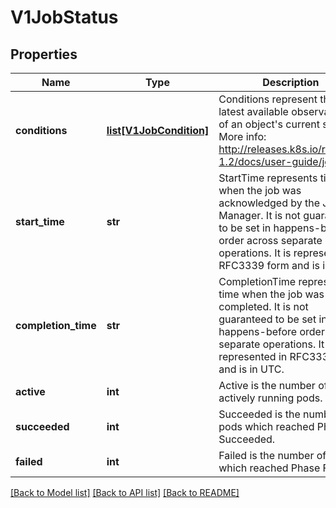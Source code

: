 # V1JobStatus

## Properties
Name | Type | Description | Notes
------------ | ------------- | ------------- | -------------
**conditions** | [**list[V1JobCondition]**](V1JobCondition.md) | Conditions represent the latest available observations of an object&#39;s current state. More info: http://releases.k8s.io/release-1.2/docs/user-guide/jobs.md | [optional] 
**start_time** | **str** | StartTime represents time when the job was acknowledged by the Job Manager. It is not guaranteed to be set in happens-before order across separate operations. It is represented in RFC3339 form and is in UTC. | [optional] 
**completion_time** | **str** | CompletionTime represents time when the job was completed. It is not guaranteed to be set in happens-before order across separate operations. It is represented in RFC3339 form and is in UTC. | [optional] 
**active** | **int** | Active is the number of actively running pods. | [optional] 
**succeeded** | **int** | Succeeded is the number of pods which reached Phase Succeeded. | [optional] 
**failed** | **int** | Failed is the number of pods which reached Phase Failed. | [optional] 

[[Back to Model list]](../README.md#documentation-for-models) [[Back to API list]](../README.md#documentation-for-api-endpoints) [[Back to README]](../README.md)


